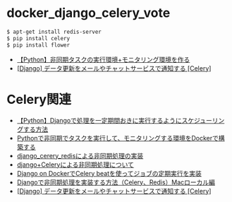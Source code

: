 # docker_django_celery_vote

```bash
$ apt-get install redis-server
$ pip install celery
$ pip install flower
```

- [【Python】非同期タスクの実行環境+モニタリング環境を作る](https://qiita.com/xecus/items/9722b287cc6aee4083ae)
- [[Django] データ更新をメールやチャットサービスで通知する [Celery]](https://qiita.com/okoppe8/items/b7243a9e1a786237a51e)

# Celery関連

- [【Python】Djangoで処理を一定期間おきに実行するようにスケジューリングする方法](https://note.com/masato1230/n/nd99f77e75747)
- [Pythonで非同期でタスクを実行して、モニタリングする環境をDockerで構築する](https://note.com/shimakaze_soft/n/n4a2b63d320ed)
- [django_cerery_redisによる非同期処理の実装](https://zats-firm.com/2022/02/05/django_cerery_redis%e3%81%ab%e3%82%88%e3%82%8b%e9%9d%9e%e5%90%8c%e6%9c%9f%e5%87%a6%e7%90%86%e3%81%ae%e5%ae%9f%e8%a3%85/)
- [django+Celeryによる非同期処理について](https://qiita.com/sivukai/items/fd9a3093cf688426dc5f)
- [Django on DockerでCelery beatを使ってジョブの定期実行を実装](https://qiita.com/hayatek/items/060c786b862344418658)
- [Djangoで非同期処理を実装する方法（Celery、Redis）Macローカル編](https://dot-blog.jp/news/django-async-celery-redis-mac/)
- [[Django] データ更新をメールやチャットサービスで通知する [Celery]](https://qiita.com/okoppe8/items/b7243a9e1a786237a51e)
